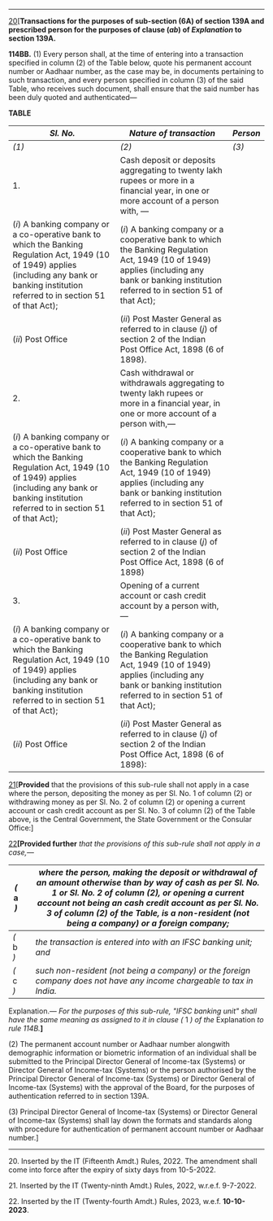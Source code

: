 ****

[20](javascript:ShowFootnote\('fn20'\);)[**Transactions for the purposes of sub-section (6A) of section 139A and prescribed person for the purposes of clause (_ab_) of _Explanation_ to section 139A.**

**114BB.** (1) Every person shall, at the time of entering into a transaction specified in column (2) of the Table below, quote his permanent account number or Aadhaar number, as the case may be, in documents pertaining to such transaction, and every person specified in column (3) of the said Table, who receives such document, shall ensure that the said number has been duly quoted and authenticated—

**TABLE**

 _Sl. No._| _Nature of transaction_|  _Person_  
---|---|---  
 _(1)_| _(2)_| _(3)_  
1\. | Cash deposit or deposits aggregating to twenty lakh rupees or more in a financial year, in one or more account of a person with, —|   
| (_i_) A banking company or a co-operative bank to which the Banking Regulation Act, 1949 (10 of 1949) applies (including any bank or banking institution referred to in section 51 of that Act);| (_i_) A banking company or a cooperative bank to which the Banking Regulation Act, 1949 (10 of 1949) applies (including any bank or banking institution referred to in section 51 of that Act);  
| (_ii_) Post Office| (_ii_) Post Master General as referred to in clause (_j_) of section 2 of the Indian Post Office Act, 1898 (6 of 1898).  
2\. | Cash withdrawal or withdrawals aggregating to twenty lakh rupees or more in a financial year, in one or more account of a person with,—|   
| (_i_) A banking company or a co-operative bank to which the Banking Regulation Act, 1949 (10 of 1949) applies (including any bank or banking institution referred to in section 51 of that Act);| (_i_) A banking company or a cooperative bank to which the Banking Regulation Act, 1949 (10 of 1949) applies (including any bank or banking institution referred to in section 51 of that Act);  
| (_ii_) Post Office| (_ii_) Post Master General as referred to in clause (_j_) of section 2 of the Indian Post Office Act, 1898 (6 of 1898)  
3\. | Opening of a current account or cash credit account by a person with,—|   
| (_i_) A banking company or a co-operative bank to which the Banking Regulation Act, 1949 (10 of 1949) applies (including any bank or banking institution referred to in section 51 of that Act);| (_i_) A banking company or a cooperative bank to which the Banking Regulation Act, 1949 (10 of 1949) applies (including any bank or banking institution referred to in section 51 of that Act);  
| (_ii_) Post Office| (_ii_) Post Master General as referred to in clause (_j_) of section 2 of the Indian Post Office Act, 1898 (6 of 1898):  
  
[21](javascript:ShowFootnote\('fn21'\);)[**Provided** that the provisions of this sub-rule shall not apply in a case where the person, depositing the money as per Sl. No. 1 of column (2) or withdrawing money as per Sl. No. 2 of column (2) or opening a current account or cash credit account as per Sl. No. 3 of column (2) of the Table above, is the Central Government, the State Government or the Consular Office:]

[22](javascript:ShowFootnote\('fn22'\);)**[Provided further** _that the provisions of this sub-rule shall not apply in a case,—_

 _(_ a _)_|  |  _where the person, making the deposit or withdrawal of an amount otherwise than by way of cash as per Sl. No. 1 or Sl. No. 2 of column (2), or opening a current account not being an_ _cash credit account as per Sl. No. 3 of column (2) of the Table, is a non-resident (not being a company) or a foreign company;_  
---|---|---  
_(_ b _)_|  |  _the transaction is entered into with an IFSC banking unit; and_  
 _(_ c _)_|  |  _such non-resident (not being a company) or the foreign company does not have any income chargeable to tax in India._  
  
Explanation.— _For the purposes of this sub-rule, "IFSC banking unit" shall have the same meaning as assigned to it in clause (_ 1 _) of the_ Explanation _to rule 114B._**]**

(2) The permanent account number or Aadhaar number alongwith demographic information or biometric information of an individual shall be submitted to the Principal Director General of Income-tax (Systems) or Director General of Income-tax (Systems) or the person authorised by the Principal Director General of Income-tax (Systems) or Director General of Income-tax (Systems) with the approval of the Board, for the purposes of authentication referred to in section 139A.

(3) Principal Director General of Income-tax (Systems) or Director General of Income-tax (Systems) shall lay down the formats and standards along with procedure for authentication of permanent account number or Aadhaar number.]

* * *

20\. Inserted by the IT (Fifteenth Amdt.) Rules, 2022. The amendment shall come into force after the expiry of sixty days from 10-5-2022.

21\. Inserted by the IT (Twenty-ninth Amdt.) Rules, 2022, w.r.e.f. 9-7-2022.

22\. Inserted by the IT (Twenty-fourth Amdt.) Rules, 2023, w.e.f. **10-10-2023**.